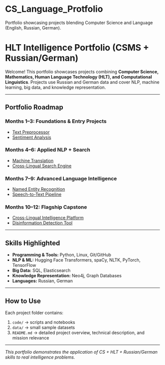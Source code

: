 # CS_Language_Protfolio
Portfolio showcasing projects blending Computer Science and Language (English, Russian, German).

# HLT Intelligence Portfolio (CSMS + Russian/German)

Welcome! This portfolio showcases projects combining **Computer Science, Mathematics, Human Language Technology (HLT), and Computational Linguistics**. Projects use Russian and German data and cover NLP, machine learning, big data, and knowledge representation.

---

## Portfolio Roadmap

### Months 1–3: Foundations & Entry Projects
- [Text Preprocessor](projects/text-preprocessor)
- [Sentiment Analysis](projects/sentiment-analysis)

### Months 4–6: Applied NLP + Search
- [Machine Translation](projects/machine-translation)
- [Cross-Lingual Search Engine](projects/cross-lingual-search)

### Months 7–9: Advanced Language Intelligence
- [Named Entity Recognition](projects/named_entity_recognition)
- [Speech-to-Text Pipeline](projects/speech_to_text)

### Months 10–12: Flagship Capstone
- [Cross-Lingual Intelligence Platform](projects/cross_lingual_intelligence_platform)
- [Disinformation Detection Tool](projects/disinformation_detection)

---

## Skills Highlighted
- **Programming & Tools:** Python, Linux, Git/GitHub  
- **NLP & ML:** Hugging Face Transformers, spaCy, NLTK, PyTorch, TensorFlow  
- **Big Data:** SQL, Elasticsearch  
- **Knowledge Representation:** Neo4j, Graph Databases  
- **Languages:** Russian, German  

---

## How to Use
Each project folder contains:  
1. `code/` → scripts and notebooks  
2. `data/` → small sample datasets  
3. `README.md` → detailed project overview, technical description, and mission relevance  

---

*This portfolio demonstrates the application of CS + HLT + Russian/German skills to real intelligence problems.*
